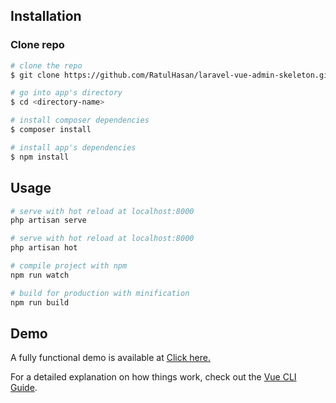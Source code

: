## Installation

### Clone repo

``` bash
# clone the repo
$ git clone https://github.com/RatulHasan/laravel-vue-admin-skeleton.git

# go into app's directory
$ cd <directory-name>

# install composer dependencies
$ composer install

# install app's dependencies
$ npm install
```

## Usage

``` bash
# serve with hot reload at localhost:8000
php artisan serve

# serve with hot reload at localhost:8000
php artisan hot

# compile project with npm
npm run watch

# build for production with minification
npm run build

```
## Demo

A fully functional demo is available at [Click here.](http://coreui.io/)

For a detailed explanation on how things work, check out the [Vue CLI Guide](https://cli.vuejs.org/guide/).

